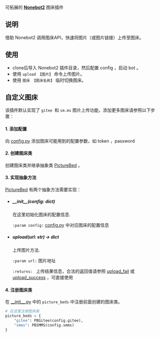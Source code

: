 可拓展的 **[Nonebot2](https://github.com/nonebot/nonebot2)** 图床插件

## 说明

借助  Nonebot2 调用图床API，快速将图片（或图片链接）上传至图床。

## 使用

- clone后导入 Nonebot2 插件目录，然后配置 config ，启动 bot 。
- 使用 `upload 【图片】` 命令上传图片。
- 使用 `图床 【图床名称】` 临时切换图床。

## 自定义图床

该插件默认实现了 `gitee `和 `sm.ms` 图片上传功能，添加更多图床请参照以下步骤：

#### 1. 添加配置

向 [config.py](./config.py) 添加图床可能用到的配置参数，如 token ，password

#### 2. 创建图床类

创建图床类并继承抽象类 [PictureBed](./PictureBed.py) 。

#### 3. 实现抽象方法

[PictureBed](./PictureBed.py) 有两个抽象方法需要实现：

- ##### _\_init\_\_(config: dict)

  在这里初始化图床的配置信息.

  `:param config:` [config.py](./config.py) 中对应图床的配置信息

- ##### upload(url: str) -> dict

  上传图片方法.

  `:param url:` 图片地址

  `:returns: ` 上传结果信息，合法的返回值请参照 [upload_fail](./PictureBed.py) 或 [upload_success](./PictureBed.py) ，可直接使用

#### 4. 注册图床类

在 [\_\_init\_\_.py](./__init__.py) 中的 `picture_beds` 中注册前面创建的图床类。

```python
# 在这里注册图床类
picture_beds = {
    "gitee": PBGitee(config.gitee),
    "smms": PBSMMS(config.smms)
}
```

